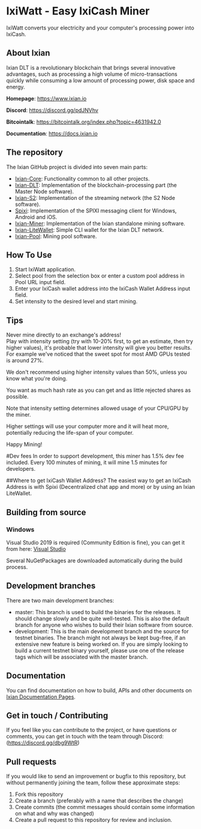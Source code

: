 # IxiWatt - Easy IxiCash Miner
IxiWatt converts your electricity and your computer's processing power into IxiCash.


## About Ixian

Ixian DLT is a revolutionary blockchain that brings several innovative advantages, such as processing a high volume of micro-transactions quickly while consuming a low amount of processing power, disk space and energy.

**Homepage**: https://www.ixian.io

**Discord**: https://discord.gg/pdJNVhv

**Bitcointalk**: https://bitcointalk.org/index.php?topic=4631942.0

**Documentation**: https://docs.ixian.io

## The repository

The Ixian GitHub project is divided into seven main parts:

* [Ixian-Core](https://github.com/ProjectIxian/Ixian-Core): Functionality common to all other projects.
* [Ixian-DLT](https://github.com/ProjectIxian/Ixian-DLT): Implementation of the blockchain-processing part (the Master Node software).
* [Ixian-S2](https://github.com/ProjectIxian/Ixian-S2): Implementation of the streaming network (the S2 Node software).
* [Spixi](https://github.com/ProjectIxian/Spixi): Implementation of the SPIXI messaging client for Windows, Android and iOS.
* [Ixian-Miner](https://github.com/ProjectIxian/Ixian-Miner): Implementation of the Ixian standalone mining software.
* [Ixian-LiteWallet](https://github.com/ProjectIxian/Ixian-LiteWallet): Simple CLI wallet for the Ixian DLT network.
* [Ixian-Pool](https://github.com/ProjectIxian/Ixian-Pool): Mining pool software.


## How To Use
1. Start IxiWatt application.  
2. Select pool from the selection box or enter a custom pool address in Pool URL input field.  
3. Enter your IxiCash wallet address into the IxiCash Wallet Address input field.  
4. Set intensity to the desired level and start mining.  

## Tips
Never mine directly to an exchange's address!  
Play with intensity setting (try with 10-20% first, to get an estimate, then try higher values), it's probable that lower intensity will give you better results.  
For example we've noticed that the sweet spot for most AMD GPUs tested is around 27%.  


We don't recommend using higher intensity values than 50%, unless you know what you're doing.  

You want as much hash rate as you can get and as little rejected shares as possible.  

Note that intensity setting determines allowed usage of your CPU/GPU by the miner.  

Higher settings will use your computer more and it will heat more, potentially reducing the life-span of your computer.  

Happy Mining!  


#Dev fees
In order to support development, this miner has 1.5% dev fee included. Every 100 minutes of mining, it will mine 1.5 minutes for developers.  


##Where to get IxiCash Wallet Address?
The easiest way to get an IxiCash Address is with Spixi (Decentralized chat app and more) or by using an Ixian LiteWallet.  


## Building from source
### Windows
Visual Studio 2019 is required (Community Edition is fine), you can get it from here: [Visual Studio](https://visualstudio.microsoft.com/)

Several NuGetPackages are downloaded automatically during the build process.

## Development branches

There are two main development branches:
* master: This branch is used to build the binaries for the releases. It should change slowly and be quite well-tested. This is also the default branch for anyone who wishes to build their Ixian software from source.
* development: This is the main development branch and the source for testnet binaries. The branch might not always be kept bug-free, if an extensive new feature is being worked on. If you are simply looking to build a current testnet binary yourself, please use one of the release tags which will be associated with the master branch.

## Documentation

You can find documentation on how to build, APIs and other documents on [Ixian Documentation Pages](https://docs.ixian.io).

## Get in touch / Contributing

If you feel like you can contribute to the project, or have questions or comments, you can get in touch with the team through Discord: (https://discord.gg/dbg9WtR)

## Pull requests

If you would like to send an improvement or bugfix to this repository, but without permanently joining the team, follow these approximate steps:

1. Fork this repository
2. Create a branch (preferably with a name that describes the change)
3. Create commits (the commit messages should contain some information on what and why was changed)
4. Create a pull request to this repository for review and inclusion.
